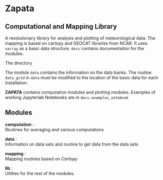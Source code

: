 # Zapata
## Computational and Mapping Library   

A revolutionary library for analysis and plotting of meteorological data. The mapping is based on cartopy and GEOCAT libraries from NCAR.
It uses `xarray` as a basic data structure. `docs` contains documentaiton for the modules.

The directory 

The module `data` contains the information on the data banks. The routine `data_grid` in `data` must be modified to the location of the basic data for each installation.

**ZAPATA** contains computation modules and plotting modules. Examples of working Jupyterlab Notebooks are in `docs.examples_notebook`

Modules
-----------
    
**computation** :   
    Routines for averaging and various computations
    
**data** :  
    Information on data sets and routine to get data from the data sets

**mapping** :   
    Mapping routines based on *Cartopy*
    
**lib** :   
    Utilties for the rest of the modules.
